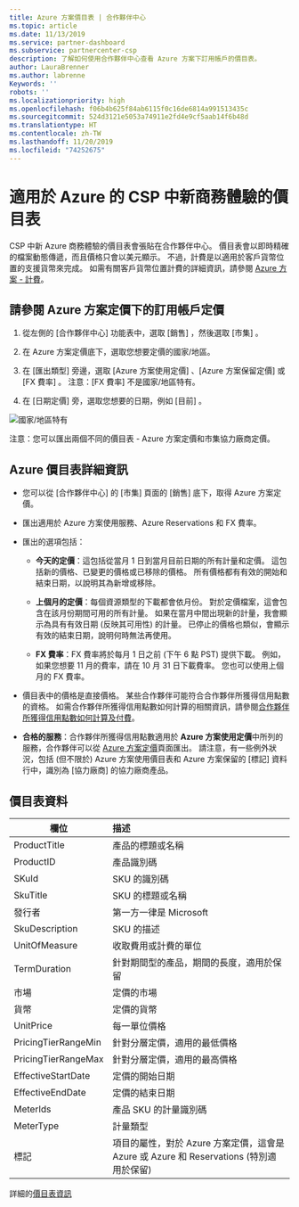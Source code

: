 ```yaml
---
title: Azure 方案價目表 | 合作夥伴中心
ms.topic: article
ms.date: 11/13/2019
ms.service: partner-dashboard
ms.subservice: partnercenter-csp
description: 了解如何使用合作夥伴中心查看 Azure 方案下訂用帳戶的價目表。
author: LauraBrenner
ms.author: labrenne
Keywords: ''
robots: ''
ms.localizationpriority: high
ms.openlocfilehash: f06b4b625f84ab6115f0c16de6814a991513435c
ms.sourcegitcommit: 524d3121e5053a74911e2fd4e9cf5aab14f6b48d
ms.translationtype: HT
ms.contentlocale: zh-TW
ms.lasthandoff: 11/20/2019
ms.locfileid: "74252675"
---
```

# <a name="price-list-for-the-new-commerce-experience-in-csp-for-azure"></a>適用於 Azure 的 CSP 中新商務體驗的價目表 

CSP 中新 Azure 商務體驗的價目表會張貼在合作夥伴中心。 價目表會以即時精確的檔案動態傳遞，而且價格只會以美元顯示。 不過，計費是以適用於客戶貨幣位置的支援貨幣來完成。 如需有關客戶貨幣位置計費的詳細資訊，請參閱 [Azure 方案 - 計費](azure-plan-billing.md)。

## <a name="see-pricing-for-subscriptions-under-the-azure-plan-pricing"></a>請參閱 Azure 方案定價下的訂用帳戶定價

1. 從左側的 [合作夥伴中心] 功能表中，選取 [銷售]  ，然後選取 [市集]  。

2. 在 Azure 方案定價底下，選取您想要定價的國家/地區。

3. 在 [匯出類型]  旁邊，選取 [Azure 方案使用定價]  、[Azure 方案保留定價]  或 [FX 費率]  。 注意：[FX 費率]  不是國家/地區特有。

3. 在 [日期定價]  旁，選取您想要的日期，例如 [目前]  。 


![國家/地區特有](images/azure/pricingnew.png)

注意：您可以匯出兩個不同的價目表 - Azure 方案定價和市集協力廠商定價。 

## <a name="azure-price-list-specifics"></a>Azure 價目表詳細資訊

- 您可以從 [合作夥伴中心] 的 [市集] 頁面的 [銷售]  底下，取得 Azure 方案定價。

- 匯出適用於 Azure 方案使用服務、Azure Reservations 和 FX 費率。

- 匯出的選項包括：

    - **今天的定價**：這包括從當月 1 日到當月目前日期的所有計量和定價。 這包括新的價格、已變更的價格或已移除的價格。 所有價格都有有效的開始和結束日期，以說明其為新增或移除。

    - **上個月的定價**：每個資源類型的下載都會依月份。 對於定價檔案，這會包含在該月份期間可用的所有計量。 如果在當月中間出現新的計量，我會顯示為具有有效日期 (反映其可用性) 的計量。 已停止的價格也類似，會顯示有效的結束日期，說明何時無法再使用。

    - **FX 費率**：FX 費率將於每月 1 日之前 (下午 6 點 PST) 提供下載。 例如，如果您想要 11 月的費率，請在 10 月 31 日下載費率。 您也可以使用上個月的 FX 費率。

- 價目表中的價格是直接價格。 某些合作夥伴可能符合合作夥伴所獲得信用點數的資格。 如需合作夥伴所獲得信用點數如何計算的相關資訊，請參閱[合作夥伴所獲得信用點數如何計算及付費](partner-earned-credit-explanation.md)。

- **合格的服務**：合作夥伴所獲得信用點數適用於 **Azure 方案使用定價**中所列的服務，合作夥伴可以從 [Azure 方案定價](https://partner.microsoft.com/commerce/sales)頁面匯出。 請注意，有一些例外狀況，包括 (但不限於) Azure 方案使用價目表和 Azure 方案保留的 [標記] 資料行中，識別為 [協力廠商] 的協力廠商產品。

## <a name="price-list-data"></a>價目表資料

|**欄位**   |**描述**   |
|--------------------------|:---------------------------|
|ProductTitle  |產品的標題或名稱|
|ProductID   |產品識別碼|
|SKuId|SKU 的識別碼|
|SkuTitle|SKU 的標題或名稱|
|發行者|第一方一律是 Microsoft|
|SkuDescription|SKU 的描述|
|UnitOfMeasure|收取費用或計費的單位|
|TermDuration|針對期間型的產品，期間的長度，適用於保留|
|市場|定價的市場|
|貨幣|定價的貨幣|
|UnitPrice|每一單位價格|
|PricingTierRangeMin|針對分層定價，適用的最低價格|
|PricingTierRangeMax|針對分層定價，適用的最高價格|
|EffectiveStartDate|定價的開始日期|
|EffectiveEndDate|定價的結束日期|
|MeterIds|產品 SKU 的計量識別碼|
|MeterType|計量類型|
|標記|項目的屬性，對於 Azure 方案定價，這會是 Azure 或 Azure 和 Reservations (特別適用於保留)|

詳細的[價目表資訊](https://partner.microsoft.com/commerce/sales?type=Any&category=Any)  
